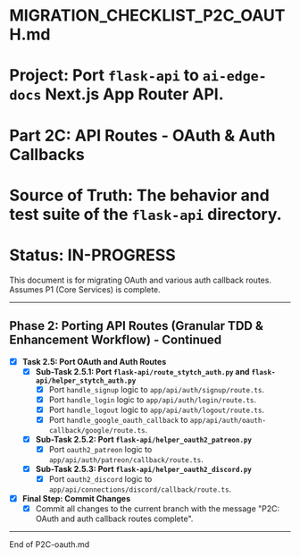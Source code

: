 # MIGRATION_CHECKLIST_P2C_OAUTH.md
# Project: Port `flask-api` to `ai-edge-docs` Next.js App Router API.
# Part 2C: API Routes - OAuth & Auth Callbacks
# Source of Truth: The behavior and test suite of the `flask-api` directory.
# Status: IN-PROGRESS

This document is for migrating OAuth and various auth callback routes. Assumes P1 (Core Services) is complete.

---
## Phase 2: Porting API Routes (Granular TDD & Enhancement Workflow) - Continued

- [x] **Task 2.5: Port OAuth and Auth Routes**
  - [x] **Sub-Task 2.5.1: Port `flask-api/route_stytch_auth.py` and `flask-api/helper_stytch_auth.py`**
    - [x] Port `handle_signup` logic to `app/api/auth/signup/route.ts`.
    - [x] Port `handle_login` logic to `app/api/auth/login/route.ts`.
    - [x] Port `handle_logout` logic to `app/api/auth/logout/route.ts`.
    - [x] Port `handle_google_oauth_callback` to `app/api/auth/oauth-callback/google/route.ts`.
  - [x] **Sub-Task 2.5.2: Port `flask-api/helper_oauth2_patreon.py`**
    - [x] Port `oauth2_patreon` logic to `app/api/auth/patreon/callback/route.ts`.
  - [x] **Sub-Task 2.5.3: Port `flask-api/helper_oauth2_discord.py`**
    - [x] Port `oauth2_discord` logic to `app/api/connections/discord/callback/route.ts`.

- [x] **Final Step: Commit Changes**
  - [x] Commit all changes to the current branch with the message "P2C: OAuth and auth callback routes complete".

---
End of P2C-oauth.md 
